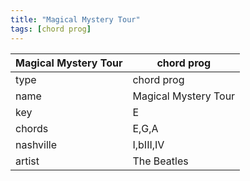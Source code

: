 ```yaml
---
title: "Magical Mystery Tour"
tags: [chord prog]
---
```


|Magical Mystery Tour|chord prog|
|---|---|
|type|chord prog|
|name|Magical Mystery Tour|
|key|E|
|chords|E,G,A|
|nashville|I,bIII,IV|
|artist|The Beatles|
